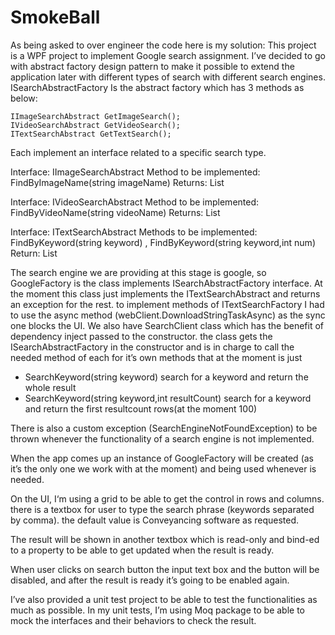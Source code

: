 # SmokeBall

As being asked to over engineer the code here is my solution:
This project is a WPF project to implement Google search assignment.
I’ve decided to go with abstract factory design pattern to make it possible to extend the application later with different types of search with different search engines.
ISearchAbstractFactory
Is the abstract factory which has 3 methods as below:

	IImageSearchAbstract GetImageSearch();
	IVideoSearchAbstract GetVideoSearch();
	ITextSearchAbstract GetTextSearch();

Each implement an interface related to a specific search type.

Interface: IImageSearchAbstract	
	Method to be implemented: FindByImageName(string imageName)	
	Returns: List<Image>
	
Interface: IVideoSearchAbstract	
	Method to be implemented: FindByVideoName(string videoName)	
	Returns: List<VideoDrawing>

Interface: ITextSearchAbstract 
	Methods to be implemented: FindByKeyword(string keyword) , FindByKeyword(string keyword,int num)	
	Return: List<string>

The search engine we are providing at this stage is google, so GoogleFactory is the class implements ISearchAbstractFactory interface.
At the moment this class just implements the ITextSearchAbstract and returns an exception for the rest.
to implement methods of ITextSearchFactory I had to use the async method (webClient.DownloadStringTaskAsync) as the sync one blocks the UI.
 We also have SearchClient class which has the benefit of dependency inject passed to the constructor. the class gets the ISearchAbstractFactory in the constructor and is in charge to call the needed method of each for it’s own methods that at the moment is just 
-	SearchKeyword(string keyword)   search for a keyword and return the whole result
-	SearchKeyword(string keyword,int resultCount) search for a keyword and return the first resultcount rows(at the moment 100)


There is also a custom exception (SearchEngineNotFoundException) to be thrown whenever the functionality of a search engine is not implemented.

When the app comes up an instance of GoogleFactory will be created (as it’s the only one we work with at the moment) and being used whenever is needed.


On the UI, I‘m using a grid to be able to get the control in rows and columns.
there is a textbox for user to type the search phrase (keywords separated by comma).
the default value is Conveyancing software as requested.

The result will be shown in another textbox which is read-only and bind-ed to a property to be able to get updated when the result is ready.

When user clicks on search button the input text box and the button will be disabled, and after the result is ready it’s going to be enabled again.


I’ve also provided a unit test project to be able to test the functionalities as much as possible.
In my unit tests, I’m using Moq package to be able to mock the interfaces and their behaviors to check the result.

